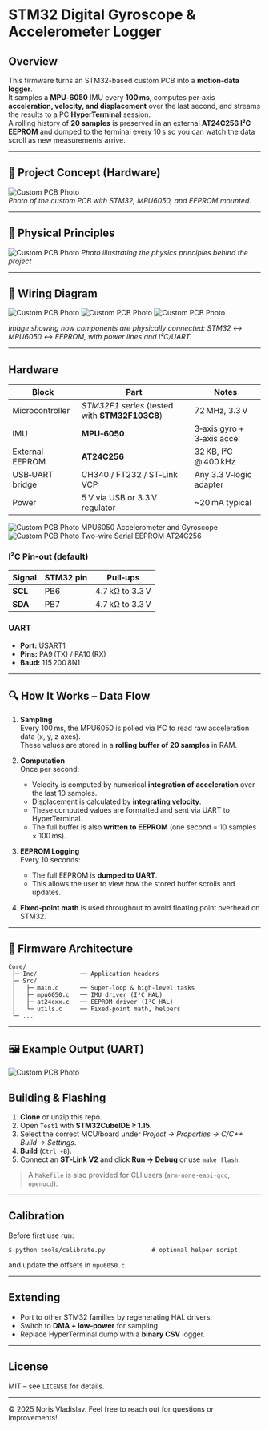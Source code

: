 # STM32 Digital Gyroscope & Accelerometer Logger

## Overview
This firmware turns an STM32-based custom PCB into a **motion‑data logger**.  
It samples a **MPU‑6050** IMU every **100 ms**, computes per‑axis **acceleration, velocity, and displacement** over the last second, and streams the results to a PC **HyperTerminal** session.  
A rolling history of **20 samples** is preserved in an external **AT24C256 I²C EEPROM** and dumped to the terminal every 10 s so you can watch the data scroll as new measurements arrive.

---

## 📸 Project Concept (Hardware)

![Custom PCB Photo](PHOTOS/8.png)  
*Photo of the custom PCB with STM32, MPU6050, and EEPROM mounted.*

---

## 📐 Physical Principles

![Custom PCB Photo](PHOTOS/1.png) 
*Photo illustrating the physics principles behind the project*

---

## 🔌 Wiring Diagram

![Custom PCB Photo](PHOTOS/2.png) 
![Custom PCB Photo](PHOTOS/3.png) 
![Custom PCB Photo](PHOTOS/6.png) 

*Image showing how components are physically connected: STM32 ↔ MPU6050 ↔ EEPROM, with power lines and I²C/UART.*

---

## Hardware

| Block | Part | Notes |
|-------|------|-------|
| Microcontroller | *STM32F1 series* (tested with **STM32F103C8**) | 72 MHz, 3.3 V |
| IMU | **MPU‑6050** | 3‑axis gyro + 3‑axis accel |
| External EEPROM | **AT24C256** | 32 KB, I²C @ 400 kHz |
| USB‑UART bridge | CH340 / FT232 / ST‑Link VCP | Any 3.3 V‑logic adapter |
| Power | 5 V via USB or 3.3 V regulator | ~20 mA typical |

![Custom PCB Photo](PHOTOS/4.png) 
MPU6050 Accelerometer and Gyroscope
![Custom PCB Photo](PHOTOS/5.png) 
Two-wire Serial EEPROM AT24C256

### I²C Pin‑out (default)

| Signal | STM32 pin | Pull‑ups |
|--------|-----------|----------|
| **SCL** | PB6 | 4.7 kΩ to 3.3 V |
| **SDA** | PB7 | 4.7 kΩ to 3.3 V |

### UART

* **Port:** USART1  
* **Pins:** PA9 (TX) / PA10 (RX)  
* **Baud:** 115 200 8N1

---

## 🔍 How It Works – Data Flow

1. **Sampling**  
   Every 100 ms, the MPU6050 is polled via I²C to read raw acceleration data (x, y, z axes).  
   These values are stored in a **rolling buffer of 20 samples** in RAM.

2. **Computation**  
   Once per second:
   - Velocity is computed by numerical **integration of acceleration** over the last 10 samples.
   - Displacement is calculated by **integrating velocity**.
   - These computed values are formatted and sent via UART to HyperTerminal.
   - The full buffer is also **written to EEPROM** (one second = 10 samples × 100 ms).

3. **EEPROM Logging**  
   Every 10 seconds:
   - The full EEPROM is **dumped to UART**.
   - This allows the user to view how the stored buffer scrolls and updates.

4. **Fixed-point math** is used throughout to avoid floating point overhead on STM32.

---

## 🧠 Firmware Architecture

```
Core/
 ├─ Inc/            ── Application headers
 ├─ Src/
 │   ├─ main.c      ── Super‑loop & high‑level tasks
 │   ├─ mpu6050.c   ── IMU driver (I²C HAL)
 │   ├─ at24cxx.c   ── EEPROM driver (I²C HAL)
 │   └─ utils.c     ── Fixed‑point math, helpers
 └─ ...
```

---

## 🖼️ Example Output (UART)

![Custom PCB Photo](PHOTOS/7.png) 

## Building & Flashing

1. **Clone** or unzip this repo.  
2. Open `Test1` with **STM32CubeIDE ≥ 1.15**.  
3. Select the correct MCU/board under *Project → Properties → C/C++ Build → Settings*.  
4. **Build** (`Ctrl +B`).  
5. Connect an **ST‑Link V2** and click **Run → Debug** or use `make flash`.

> A `Makefile` is also provided for CLI users (`arm-none-eabi-gcc`, `openocd`).

---

## Calibration

Before first use run:

```text
$ python tools/calibrate.py             # optional helper script
```

and update the offsets in `mpu6050.c`.

---

## Extending

* Port to other STM32 families by regenerating HAL drivers.
* Switch to **DMA + low‑power** for sampling.
* Replace HyperTerminal dump with a **binary CSV** logger.

---

## License

MIT – see `LICENSE` for details.

---

© 2025 Noris Vladislav. Feel free to reach out for questions or improvements!
